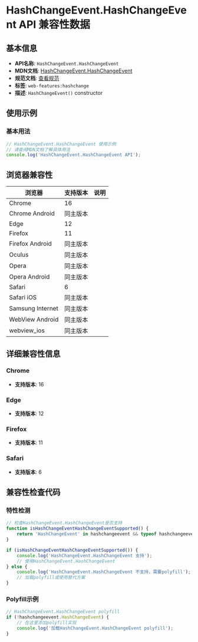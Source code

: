 # HashChangeEvent.HashChangeEvent API 兼容性数据

## 基本信息

- **API名称**: `HashChangeEvent.HashChangeEvent`
- **MDN文档**: [HashChangeEvent.HashChangeEvent](https://developer.mozilla.org/docs/Web/API/HashChangeEvent/HashChangeEvent)
- **规范文档**: [查看规范](https://html.spec.whatwg.org/multipage/nav-history-apis.html#the-hashchangeevent-interface)
- **标签**: `web-features:hashchange`
- **描述**: `HashChangeEvent()` constructor

## 使用示例

### 基本用法

```javascript
// HashChangeEvent.HashChangeEvent 使用示例
// 请查阅MDN文档了解具体用法
console.log('HashChangeEvent.HashChangeEvent API');
```

## 浏览器兼容性

| 浏览器 | 支持版本 | 说明 |
|--------|----------|------|
| Chrome | 16 |  |
| Chrome Android | 同主版本 |  |
| Edge | 12 |  |
| Firefox | 11 |  |
| Firefox Android | 同主版本 |  |
| Oculus | 同主版本 |  |
| Opera | 同主版本 |  |
| Opera Android | 同主版本 |  |
| Safari | 6 |  |
| Safari iOS | 同主版本 |  |
| Samsung Internet | 同主版本 |  |
| WebView Android | 同主版本 |  |
| webview_ios | 同主版本 |  |

## 详细兼容性信息

### Chrome

- **支持版本**: 16

### Edge

- **支持版本**: 12

### Firefox

- **支持版本**: 11

### Safari

- **支持版本**: 6

## 兼容性检查代码

### 特性检测

```javascript
// 检查HashChangeEvent.HashChangeEvent是否支持
function isHashChangeEventHashChangeEventSupported() {
    return 'HashChangeEvent' in hashchangeevent && typeof hashchangeevent.HashChangeEvent === 'function';
}

if (isHashChangeEventHashChangeEventSupported()) {
    console.log('HashChangeEvent.HashChangeEvent 支持');
    // 使用HashChangeEvent.HashChangeEvent
} else {
    console.log('HashChangeEvent.HashChangeEvent 不支持，需要polyfill');
    // 加载polyfill或使用替代方案
}
```

### Polyfill示例

```javascript
// HashChangeEvent.HashChangeEvent polyfill
if (!hashchangeevent.HashChangeEvent) {
    // 在这里添加polyfill实现
    console.log('加载HashChangeEvent.HashChangeEvent polyfill');
}
```


